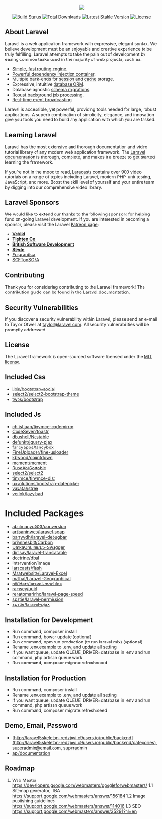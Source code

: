 <p align="center"><img src="https://laravel.com/assets/img/components/logo-laravel.svg"></p>

<p align="center">
<a href="https://travis-ci.org/laravel/framework"><img src="https://travis-ci.org/laravel/framework.svg" alt="Build Status"></a>
<a href="https://packagist.org/packages/laravel/framework"><img src="https://poser.pugx.org/laravel/framework/d/total.svg" alt="Total Downloads"></a>
<a href="https://packagist.org/packages/laravel/framework"><img src="https://poser.pugx.org/laravel/framework/v/stable.svg" alt="Latest Stable Version"></a>
<a href="https://packagist.org/packages/laravel/framework"><img src="https://poser.pugx.org/laravel/framework/license.svg" alt="License"></a>
</p>

## About Laravel

Laravel is a web application framework with expressive, elegant syntax. We believe development must be an enjoyable and creative experience to be truly fulfilling. Laravel attempts to take the pain out of development by easing common tasks used in the majority of web projects, such as:

- [Simple, fast routing engine](https://laravel.com/docs/routing).
- [Powerful dependency injection container](https://laravel.com/docs/container).
- Multiple back-ends for [session](https://laravel.com/docs/session) and [cache](https://laravel.com/docs/cache) storage.
- Expressive, intuitive [database ORM](https://laravel.com/docs/eloquent).
- Database agnostic [schema migrations](https://laravel.com/docs/migrations).
- [Robust background job processing](https://laravel.com/docs/queues).
- [Real-time event broadcasting](https://laravel.com/docs/broadcasting).

Laravel is accessible, yet powerful, providing tools needed for large, robust applications. A superb combination of simplicity, elegance, and innovation give you tools you need to build any application with which you are tasked.

## Learning Laravel

Laravel has the most extensive and thorough documentation and video tutorial library of any modern web application framework. The [Laravel documentation](https://laravel.com/docs) is thorough, complete, and makes it a breeze to get started learning the framework.

If you're not in the mood to read, [Laracasts](https://laracasts.com) contains over 900 video tutorials on a range of topics including Laravel, modern PHP, unit testing, JavaScript, and more. Boost the skill level of yourself and your entire team by digging into our comprehensive video library.

## Laravel Sponsors

We would like to extend our thanks to the following sponsors for helping fund on-going Laravel development. If you are interested in becoming a sponsor, please visit the Laravel [Patreon page](http://patreon.com/taylorotwell):

- **[Vehikl](http://vehikl.com)**
- **[Tighten Co.](https://tighten.co)**
- **[British Software Development](https://www.britishsoftware.co)**
- **[Styde](https://styde.net)**
- [Fragrantica](https://www.fragrantica.com)
- [SOFTonSOFA](https://softonsofa.com/)

## Contributing

Thank you for considering contributing to the Laravel framework! The contribution guide can be found in the [Laravel documentation](http://laravel.com/docs/contributions).

## Security Vulnerabilities

If you discover a security vulnerability within Laravel, please send an e-mail to Taylor Otwell at taylor@laravel.com. All security vulnerabilities will be promptly addressed.

## License

The Laravel framework is open-sourced software licensed under the [MIT license](http://opensource.org/licenses/MIT).

## Included Css
- [lipis/bootstrap-social](https://github.com/lipis/bootstrap-social)
- [select2/select2-bootstrap-theme](https://github.com/select2/select2-bootstrap-theme)
- [twbs/bootstrap](https://github.com/twbs/bootstrap)

## Included Js
- [christiaan/tinymce-codemirror](https://github.com/christiaan/tinymce-codemirror)
- [CodeSeven/toastr](https://github.com/CodeSeven/toastr)
- [dbushell/Nestable](https://github.com/dbushell/Nestable)
- [defunkt/jquery-pjax](https://github.com/defunkt/jquery-pjax)
- [fancyapps/fancybox](https://github.com/fancyapps/fancybox)
- [FineUploader/fine-uploader](https://github.com/FineUploader/fine-uploader)
- [kbwood/countdown](https://github.com/kbwood/countdown)
- [moment/moment](https://github.com/moment/moment)
- [RubaXa/Sortable](https://github.com/RubaXa/Sortable)
- [select2/select2](https://github.com/select2/select2)
- [tinymce/tinymce-dist](https://github.com/tinymce/tinymce-dist)
- [uxsolutions/bootstrap-datepicker](https://github.com/uxsolutions/bootstrap-datepicker)
- [vakata/jstree](https://github.com/vakata/jstree)
- [verlok/lazyload](https://github.com/verlok/lazyload)

# Included Packages
- [abhimanyu003/conversion](https://github.com/abhimanyu003/conversion)
- [artisaninweb/laravel-soap](https://github.com/artisaninweb/laravel-soap)
- [barryvdh/laravel-debugbar](https://github.com/barryvdh/laravel-debugbar)
- [briannesbitt/Carbon](https://github.com/briannesbitt/Carbon)
- [DarkaOnLine/L5-Swagger](https://github.com/DarkaOnLine/L5-Swagger)
- [dimsav/laravel-translatable](https://github.com/dimsav/laravel-translatable)
- [doctrine/dbal](https://github.com/doctrine/dbal)
- [Intervention/image](https://github.com/Intervention/image)
- [laracasts/flash](https://github.com/laracasts/flash)
- [Maatwebsite/Laravel-Excel](https://github.com/Maatwebsite/Laravel-Excel)
- [malhal/Laravel-Geographical](https://github.com/malhal/Laravel-Geographical)
- [nWidart/laravel-modules](https://github.com/nWidart/laravel-modules)
- [ramsey/uuid](https://github.com/ramsey/uuid)
- [renatomarinho/laravel-page-speed](https://github.com/renatomarinho/laravel-page-speed)
- [spatie/laravel-permission](https://github.com/spatie/laravel-permission)
- [spatie/laravel-pjax](https://github.com/spatie/laravel-pjax)

## Installation for Development
- Run command, composer install
- Run command, bower update (optional)
- Run command, npm run production (to run laravel mix) (optional)
- Rename .env.example to .env, and update all setting
- If you want queue, update QUEUE_DRIVER=database in .env and run command, php artisan queue:work
- Run command, composer migrate:refresh:seed

## Installation for Production
- Run command, composer install
- Rename .env.example to .env, and update all setting
- If you want queue, update QUEUE_DRIVER=database in .env and run command, php artisan queue:work
- Run command, composer migrate:refresh:seed

## Demo, Email, Password
- [http://laravel5skeleton-redzjovi.c9users.io/public/backend](http://laravel5skeleton-redzjovi.c9users.io/public/backend/categories), superadmin@email.com, superadmin
- [api/documentation](http://laravel5skeleton-redzjovi.c9users.io/public/api/documentation)

## Roadmap
1. Web Master
    https://developers.google.com/webmasters/googleforwebmasters/
    1.1 Sitemap generator, TBA
    https://support.google.com/webmasters/answer/156184
    1.2 Image publishing guidelines
    https://support.google.com/webmasters/answer/114016
    1.3 SEO
    https://support.google.com/webmasters/answer/35291?hl=en
